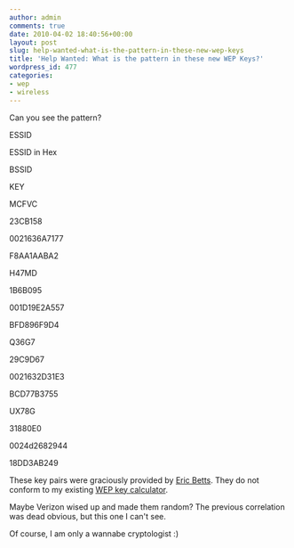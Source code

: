 ```yaml
---
author: admin
comments: true
date: 2010-04-02 18:40:56+00:00
layout: post
slug: help-wanted-what-is-the-pattern-in-these-new-wep-keys
title: 'Help Wanted: What is the pattern in these new WEP Keys?'
wordpress_id: 477
categories:
- wep
- wireless
---
```


Can you see the pattern?










ESSID


ESSID in Hex


BSSID


KEY






MCFVC


23CB158


0021636A7177


F8AA1AABA2






H47MD


1B6B095


001D19E2A557


BFD896F9D4






Q36G7


29C9D67


0021632D31E3


BCD77B3755






UX78G


31880E0


0024d2682944


18DD3AB249




These key pairs were graciously provided by [Eric Betts](http://ericbetts.org). They do not conform to my existing [WEP key calculator](https://xkyle.com/2009/03/03/verizon-fios-wireless-key-calculator/).

Maybe Verizon wised up and made them random? The previous correlation was dead obvious, but this one I can't see.

Of course, I am only a wannabe cryptologist :)
